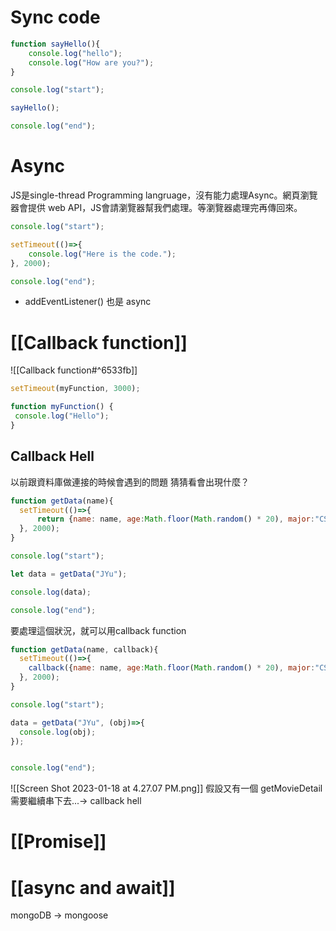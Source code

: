 # Sync code
```js
function sayHello(){
    console.log("hello");
    console.log("How are you?");
}

console.log("start");

sayHello();

console.log("end");
```

# Async
JS是single-thread Programming langruage，沒有能力處理Async。網頁瀏覽器會提供 web API，JS會請瀏覽器幫我們處理。等瀏覽器處理完再傳回來。
```js
console.log("start");

setTimeout(()=>{
    console.log("Here is the code.");
}, 2000);

console.log("end");

```
- addEventListener() 也是 async
# [[Callback function]]
![[Callback function#^6533fb]]
```js
setTimeout(myFunction, 3000);

function myFunction() {
 console.log("Hello");
}
```
## Callback Hell
以前跟資料庫做連接的時候會遇到的問題
猜猜看會出現什麼？
```js
function getData(name){
  setTimeout(()=>{
      return {name: name, age:Math.floor(Math.random() * 20), major:"CS"};
  }, 2000);
}

console.log("start");

let data = getData("JYu");

console.log(data);

console.log("end");

```
要處理這個狀況，就可以用callback function
```js
function getData(name, callback){
  setTimeout(()=>{
    callback({name: name, age:Math.floor(Math.random() * 20), major:"CS"});
  }, 2000);
}

console.log("start");

data = getData("JYu", (obj)=>{
  console.log(obj);
});


console.log("end");
```

![[Screen Shot 2023-01-18 at 4.27.07 PM.png]]
假設又有一個 getMovieDetail需要繼續串下去...-> callback hell

# [[Promise]]


# [[async and await]]

mongoDB -> mongoose